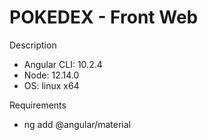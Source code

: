# POKEDEX - Front Web

Description
 * Angular CLI: 10.2.4
 * Node: 12.14.0
 * OS: linux x64

Requirements
  * ng add @angular/material